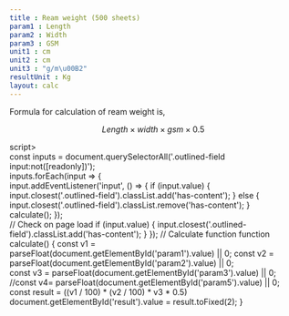 ```yaml
---
title : Ream weight (500 sheets)
param1 : Length
param2 : Width
param3 : GSM
unit1 : cm
unit2 : cm
unit3 : "g/m\u00B2"
resultUnit : Kg
layout: calc
---
```

Formula for calculation of ream weight is, 

$$   Length \times width \times  gsm \times 0.5  
$$ 


script>  
    const inputs = document.querySelectorAll('.outlined-field input:not([readonly])');    
    inputs.forEach(input => {   
      input.addEventListener('input', () => {
        if (input.value) {
          input.closest('.outlined-field').classList.add('has-content');
        } else {
          input.closest('.outlined-field').classList.remove('has-content');
        }   
        calculate();
      });      
      // Check on page load
      if (input.value) {
        input.closest('.outlined-field').classList.add('has-content');
      }
    });
    // Calculate function 
    function calculate() {
      const v1 = parseFloat(document.getElementById('param1').value) || 0;
      const v2 = parseFloat(document.getElementById('param2').value) || 0;      
      const v3 = parseFloat(document.getElementById('param3').value) || 0;
      //const v4= parseFloat(document.getElementById('param5').value) || 0;    
      const result =    ((v1 / 100) * (v2 / 100) * v3 * 0.5)   
      document.getElementById('result').value = result.toFixed(2);
    }
</script>

 